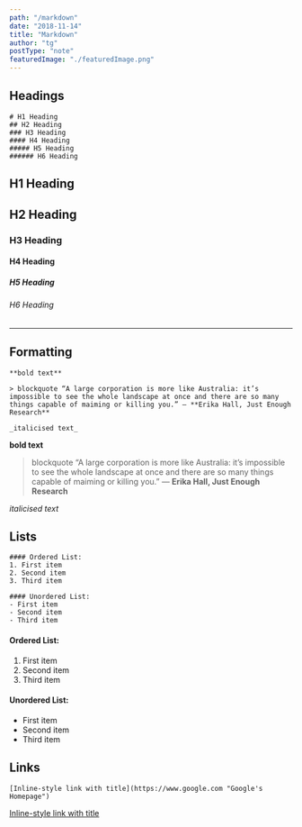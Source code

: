 ```yaml
---
path: "/markdown"
date: "2018-11-14"
title: "Markdown"
author: "tg"
postType: "note"
featuredImage: "./featuredImage.png"
---
```


## Headings
<section>

```
# H1 Heading
## H2 Heading
### H3 Heading
#### H4 Heading
##### H5 Heading
###### H6 Heading
```
# H1 Heading
## H2 Heading
### H3 Heading
#### H4 Heading
##### H5 Heading
###### H6 Heading

</section>

***

## Formatting
```
**bold text**

> blockquote “A large corporation is more like Australia: it’s impossible to see the whole landscape at once and there are so many things capable of maiming or killing you.” ― **Erika Hall, Just Enough Research**

_italicised text_
```
**bold text**

> blockquote “A large corporation is more like Australia: it’s impossible to see the whole landscape at once and there are so many things capable of maiming or killing you.” ― **Erika Hall, Just Enough Research**

_italicised text_

## Lists
```
#### Ordered List:
1. First item
2. Second item
3. Third item

#### Unordered List:
- First item
- Second item
- Third item
```
#### Ordered List:
1. First item
2. Second item
3. Third item

#### Unordered List:
- First item
- Second item
- Third item

## Links
```
[Inline-style link with title](https://www.google.com "Google's Homepage")

```
[Inline-style link with title](https://www.google.com "Google's Homepage")
